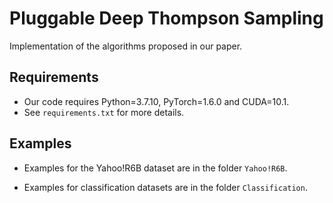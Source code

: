 # Pluggable Deep Thompson Sampling

Implementation of the algorithms proposed in our paper.

## Requirements

* Our code requires Python=3.7.10, PyTorch=1.6.0 and CUDA=10.1.
* See `requirements.txt` for more details.

## Examples

* Examples for the Yahoo!R6B dataset are in the folder `Yahoo!R6B`.

* Examples for classification datasets are in the folder `Classification`.
